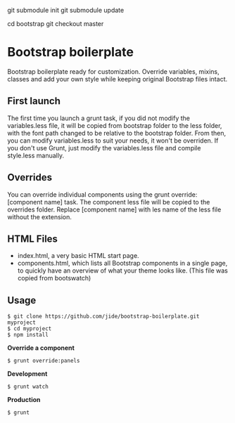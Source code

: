 
git submodule init
git submodule update

cd bootstrap
git checkout master

Bootstrap boilerplate
=====================

Bootstrap boilerplate ready for customization. Override variables, mixins, classes and add your own style while keeping original Bootstrap files intact.

First launch
------------

The first time you launch a grunt task, if you did not modify the variables.less file, it will be copied from bootstrap folder to the less folder, with the font path changed to be relative to the bootstrap folder. From then, you can modify variables.less to suit your needs, it won't be overriden.
If you don't use Grunt, just modify the variables.less file and compile style.less manually.

Overrides
---------

You can override individual components using the grunt override:[component name] task. The component less file will be copied to the overrides folder. Replace [component name] with les name of the less file without the extension.

HTML Files
----------

- index.html, a very basic HTML start page.
- components.html, which lists all Bootstrap components in a single page, to quickly have an overview of what your theme looks like. (This file was copied from bootswatch)

Usage
-----

    $ git clone https://github.com/jide/bootstrap-boilerplate.git myproject
    $ cd myproject
    $ npm install

**Override a component**

    $ grunt override:panels

**Development**

    $ grunt watch

**Production**

    $ grunt
